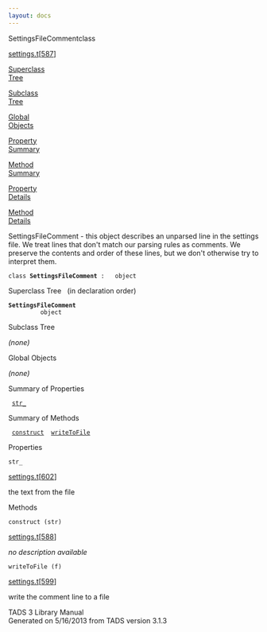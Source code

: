 ```yaml
---
layout: docs
---
```

<span class="title">SettingsFileComment</span><span class="type">class</span>

[settings.t](../file/settings.t.html)\[[587](../source/settings.t.html#587)\]

[Superclass  
Tree](#_SuperClassTree_)

[Subclass  
Tree](#_SubClassTree_)

[Global  
Objects](#_ObjectSummary_)

[Property  
Summary](#_PropSummary_)

[Method  
Summary](#_MethodSummary_)

[Property  
Details](#_Properties_)

[Method  
Details](#_Methods_)

<div class="fdesc">

SettingsFileComment - this object describes an unparsed line in the
settings file. We treat lines that don't match our parsing rules as
comments. We preserve the contents and order of these lines, but we
don't otherwise try to interpret them.

`class `**`SettingsFileComment`**` :   object`

</div>

<span id="_SuperClassTree_"></span>

<div class="mjhd">

<span class="hdln">Superclass Tree</span>   (in declaration order)

</div>

**`SettingsFileComment`**  
`         object`  
<span id="_SubClassTree_"></span>

<div class="mjhd">

<span class="hdln">Subclass Tree</span>  

</div>

*(none)* <span id="_ObjectSummary_"></span>

<div class="mjhd">

<span class="hdln">Global Objects</span>  

</div>

*(none)* <span id="_PropSummary_"></span>

<div class="mjhd">

<span class="hdln">Summary of Properties</span>  

</div>

` `[`str_`](#str_)`  `

<span id="_MethodSummary_"></span>

<div class="mjhd">

<span class="hdln">Summary of Methods</span>  

</div>

` `[`construct`](#construct)`  `[`writeToFile`](#writeToFile)`  `

<span id="_Properties_"></span>

<div class="mjhd">

<span class="hdln">Properties</span>  

</div>

<span id="str_"></span>

`str_`

[settings.t](../file/settings.t.html)\[[602](../source/settings.t.html#602)\]

<div class="desc">

the text from the file

</div>

<span id="_Methods_"></span>

<div class="mjhd">

<span class="hdln">Methods</span>  

</div>

<span id="construct"></span>

`construct (str)`

[settings.t](../file/settings.t.html)\[[588](../source/settings.t.html#588)\]

<div class="desc">

*no description available*

</div>

<span id="writeToFile"></span>

`writeToFile (f)`

[settings.t](../file/settings.t.html)\[[599](../source/settings.t.html#599)\]

<div class="desc">

write the comment line to a file

</div>

<div class="ftr">

TADS 3 Library Manual  
Generated on 5/16/2013 from TADS version 3.1.3

</div>
